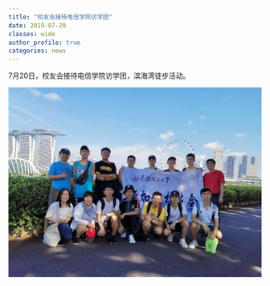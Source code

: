 ```yaml
---
title: "校友会接待电信学院访学团"
date: 2019-07-20
classes: wide
author_profile: true
categories: news
---
```


7月20日，校友会接待电信学院访学团，滨海湾徒步活动。

![](/assets/images/20190720.jpg)
